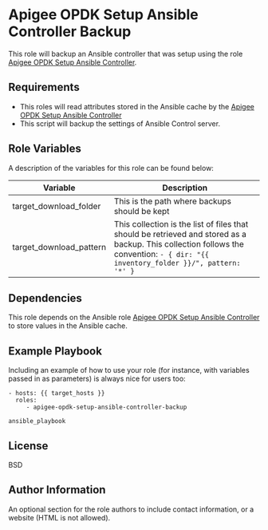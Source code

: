 Apigee OPDK Setup Ansible Controller Backup
=========

This role will backup an Ansible controller that was setup using the role [Apigee OPDK Setup Ansible Controller](https://github.com/carlosfrias/apigee-opdk-setup-ansible-controller). 

Requirements
------------

* This roles will read attributes stored in the Ansible cache by the [Apigee OPDK Setup Ansible Controller](https://github.com/carlosfrias/apigee-opdk-setup-ansible-controller)
* This script will backup the settings of Ansible Control server. 

Role Variables
--------------

A description of the variables for this role can be found below: 

| Variable | Description |
| --- | --- |
| target_download_folder | This is the path where backups should be kept |
| target_download_pattern | This collection is the list of files that should be retrieved and stored as a backup. This collection follows the convention: `- { dir: "{{ inventory_folder }}/", pattern: '*' }` | 

Dependencies
------------

This role depends on the Ansible role [Apigee OPDK Setup Ansible Controller](https://github.com/carlosfrias/apigee-opdk-setup-ansible-controller) to store values in the Ansible cache. 

Example Playbook
----------------

Including an example of how to use your role (for instance, with variables passed in as parameters) is always nice for users too:

    - hosts: {{ target_hosts }}
      roles:
         - apigee-opdk-setup-ansible-controller-backup
         
    ansible_playbook      

License
-------

BSD

Author Information
------------------

An optional section for the role authors to include contact information, or a website (HTML is not allowed).
